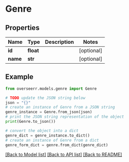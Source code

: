 # Genre


## Properties

Name | Type | Description | Notes
------------ | ------------- | ------------- | -------------
**id** | **float** |  | [optional] 
**name** | **str** |  | [optional] 

## Example

```python
from overseerr.models.genre import Genre

# TODO update the JSON string below
json = "{}"
# create an instance of Genre from a JSON string
genre_instance = Genre.from_json(json)
# print the JSON string representation of the object
print(Genre.to_json())

# convert the object into a dict
genre_dict = genre_instance.to_dict()
# create an instance of Genre from a dict
genre_form_dict = genre.from_dict(genre_dict)
```
[[Back to Model list]](../README.md#documentation-for-models) [[Back to API list]](../README.md#documentation-for-api-endpoints) [[Back to README]](../README.md)



